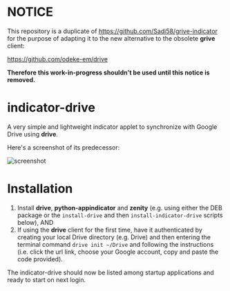 NOTICE
===============
This repository is a duplicate of https://github.com/Sadi58/grive-indicator for the purpose of adapting it to the new alternative to the obsolete **grive** client:

https://github.com/odeke-em/drive

**Therefore this work-in-progress shouldn't be used until this notice is removed.**

indicator-drive
===============

A very simple and lightweight indicator applet to synchronize with Google Drive using **drive**.

Here's a screenshot of its predecessor:

![screenshot](grive-indicator-screenshot.png)

Installation
===============

1. Install **drive**, **python-appindicator** and **zenity** (e.g. using either the DEB package or the `install-drive` and then `install-indicator-drive` scripts below), AND
2. If using the **drive** client for the first time, have it authenticated by creating your local Drive directory (e.g. Drive) and then entering the terminal command `drive init ~/Drive` and following the instructions (i.e. click the url link, choose your Google account, copy and paste the code provided).

The indicator-drive should now be listed among startup applications and ready to start on next login.
